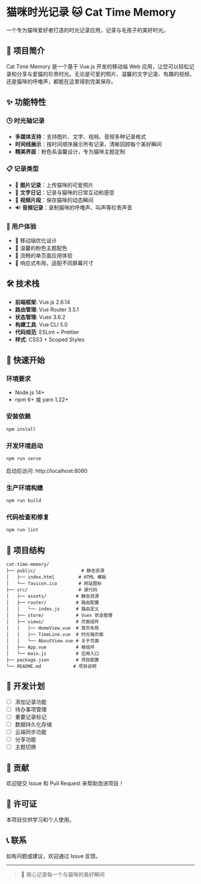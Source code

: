 # 猫咪时光记录 🐱 Cat Time Memory

一个专为猫咪爱好者打造的时光记录应用，记录与毛孩子的美好时光。

## 📱 项目简介

Cat Time Memory 是一个基于 Vue.js 开发的移动端 Web 应用，让您可以轻松记录和分享与爱猫的珍贵时光。无论是可爱的照片、温馨的文字记录、有趣的视频，还是猫咪的呼噜声，都能在这里得到完美保存。

## ✨ 功能特性

### 🕒 时光轴记录
- **多媒体支持**：支持图片、文字、视频、音频多种记录格式
- **时间线展示**：按时间顺序展示所有记录，清晰回顾每个美好瞬间
- **精美界面**：粉色系温馨设计，专为猫咪主题定制

### 📋 记录类型
- 📸 **图片记录**：上传猫咪的可爱照片
- 📝 **文字日记**：记录与猫咪的日常互动和感受
- 🎥 **视频片段**：保存猫咪的动态瞬间
- 🔊 **音频记录**：录制猫咪的呼噜声、叫声等珍贵声音

### 🎨 用户体验
- 📱 移动端优化设计
- 🎨 温馨的粉色主题配色
- 🚀 流畅的单页面应用体验
- 💫 响应式布局，适配不同屏幕尺寸

## 🛠️ 技术栈

- **前端框架**: Vue.js 2.6.14
- **路由管理**: Vue Router 3.5.1
- **状态管理**: Vuex 3.6.2
- **构建工具**: Vue CLI 5.0
- **代码规范**: ESLint + Prettier
- **样式**: CSS3 + Scoped Styles

## 🚀 快速开始

### 环境要求
- Node.js 14+ 
- npm 6+ 或 yarn 1.22+

### 安装依赖
```bash
npm install
```

### 开发环境启动
```bash
npm run serve
```
启动后访问: http://localhost:8080

### 生产环境构建
```bash
npm run build
```

### 代码检查和修复
```bash
npm run lint
```

## 📁 项目结构

```
cat-time-memory/
├── public/                 # 静态资源
│   ├── index.html         # HTML 模板
│   └── favicon.ico        # 网站图标
├── src/                   # 源代码
│   ├── assets/           # 静态资源
│   ├── router/           # 路由配置
│   │   └── index.js      # 路由定义
│   ├── store/            # Vuex 状态管理
│   ├── views/            # 页面组件
│   │   ├── HomeView.vue  # 首页布局
│   │   ├── TimeLine.vue  # 时光轴页面
│   │   └── AboutView.vue # 关于页面
│   ├── App.vue           # 根组件
│   └── main.js           # 应用入口
├── package.json          # 项目配置
└── README.md            # 项目说明
```

## 🎯 开发计划

- [ ] 添加记录功能
- [ ] 待办事项管理
- [ ] 重要记录标记
- [ ] 数据持久化存储
- [ ] 云端同步功能
- [ ] 分享功能
- [ ] 主题切换

## 🤝 贡献

欢迎提交 Issue 和 Pull Request 来帮助改进项目！

## 📄 许可证

本项目仅供学习和个人使用。

## 📞 联系

如有问题或建议，欢迎通过 Issue 反馈。

---

> 💝 用心记录每一个与猫咪的美好瞬间

